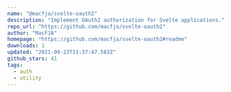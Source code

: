 ```yaml
---
name: "@macfja/svelte-oauth2"
description: "Implement OAuth2 authorization for Svelte applications."
repo_url: "https://github.com/macfja/svelte-oauth2"
author: "MacFJA"
homepage: "https://github.com/macfja/svelte-oauth2#readme"
downloads: 1
updated: "2021-09-23T11:37:47.583Z"
github_stars: 41
tags: 
  - auth
  - utility
---
```

